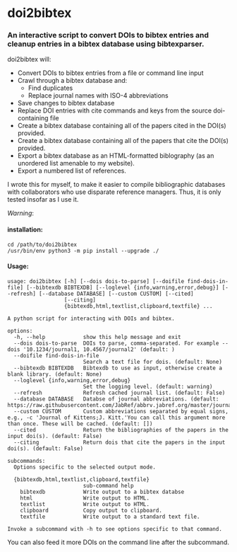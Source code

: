 # doi2bibtex
### An interactive script to convert DOIs to bibtex entries and cleanup entries in a bibtex database using bibtexparser.
doi2bibtex will:
- Convert DOIs to bibtex entries from a file or command line input
- Crawl through a bibtex database and:
    - Find duplicates
    - Replace journal names with ISO-4 abbreviations
- Save changes to bibtex database
- Replace DOI entries with cite commands and keys from the source doi-containing file
- Create a bibtex database containing all of the papers cited in the DOI(s) provided.
- Create a bibtex database containing all of the papers that cite the DOI(s) provided.
- Export a bibtex database as an HTML-formatted biblography (as an unordered list amenable to my website).
- Export a numbered list of references.

I wrote this for myself, to make it easier to compile bibliographic databases with collaborators who use disparate reference managers. Thus, it is only tested insofar as I use it.

*Warning*:

#### installation:
```
cd /path/to/doi2bibtex
/usr/bin/env python3 -m pip install --upgrade ./
```

#### Usage:
```
usage: doi2bibtex [-h] [--dois dois-to-parse] [--doifile find-dois-in-file] [--bibtexdb BIBTEXDB] [--loglevel {info,warning,error,debug}] [--refresh] [--database DATABASE] [--custom CUSTOM] [--cited]
                  [--citing]
                  {bibtexdb,html,textlist,clipboard,textfile} ...

A python script for interacting with DOIs and bibtex.

options:
  -h, --help            show this help message and exit
  --dois dois-to-parse  DOIs to parse, comma-separated. For example --dois '10.1234/journal1, 10.4567/journal2' (default: )
  --doifile find-dois-in-file
                        Search a text file for dois. (default: None)
  --bibtexdb BIBTEXDB   Bibtexdb to use as input, otherwise create a blank library. (default: None)
  --loglevel {info,warning,error,debug}
                        Set the logging level. (default: warning)
  --refresh             Refresh cached journal list. (default: False)
  --database DATABASE   Databse of journal abbreviations. (default: https://raw.githubusercontent.com/JabRef/abbrv.jabref.org/master/journals/journal_abbreviations_acs.csv)
  --custom CUSTOM       Custom abbreviations separated by equal signs, e.g., -c 'Journal of Kittens;J. Kitt.'You can call this argument more than once. These will be cached. (default: [])
  --cited               Return the bibliographies of the papers in the input doi(s). (default: False)
  --citing              Return dois that cite the papers in the input doi(s). (default: False)

subcommands:
  Options specific to the selected output mode.

  {bibtexdb,html,textlist,clipboard,textfile}
                        sub-command help
    bibtexdb            Write output to a bibtex databse
    html                Write output to HTML.
    textlist            Write output to HTML.
    clipboard           Copy output to clipboard.
    textfile            Write output to a standard text file.

Invoke a subcommand with -h to see options specific to that command.
```

You can also feed it more DOIs on the command line after the subcommand.